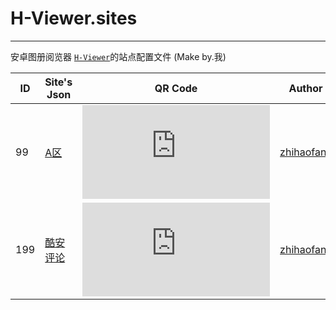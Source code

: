 # H-Viewer.sites
------
安卓图册阅览器 [`H-Viewer`](https://github.com/PureDark/H-Viewer)的站点配置文件 (Make by.我)

|  ID  | Site's Json  | QR Code | Author | Update date |
| ---- | ------------- | ------------- | ------------- | ------------- |
|  99   | [A区](https://github.com/zhihaofans/H-Viewer.sites/blob/master/sites/apic.json) | ![二维码](http://qr.topscan.com/api.php?w=100&m=1&text=https%3A%2F%2Fgithub.com%2Fzhihaofans%2FH-Viewer.sites%2Fraw%2Fmaster%2Fsites%2Fapic.json)  | [zhihaofans](https://github.com/zhihaofans) | 16/10/25 |
|  199   | [酷安评论](https://github.com/zhihaofans/H-Viewer.sites/blob/master/sites/coolapk.comments.json) |  ![二维码](http://qr.topscan.com/api.php?w=100&m=1&text=https%3A%2F%2Fgithub.com%2Fzhihaofans%2FH-Viewer.sites%2Fraw%2Fmaster%2Fsites%2Fcoolapk.comments.json)  | [zhihaofans](https://github.com/zhihaofans) | 16/10/25 |
